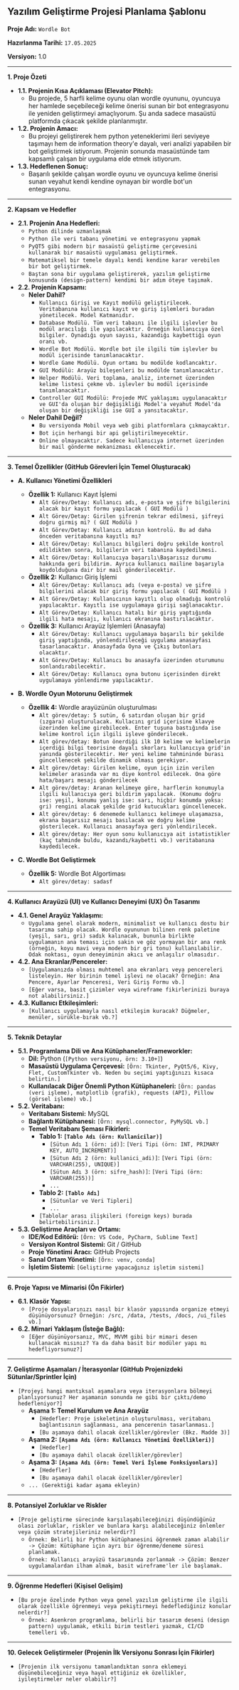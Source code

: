## Yazılım Geliştirme Projesi Planlama Şablonu

**Proje Adı:** `Wordle Bot`

**Hazırlanma Tarihi:** `17.05.2025`

**Versiyon:** 1.0

---

**1. Proje Özeti**
* **1.1. Projenin Kısa Açıklaması (Elevator Pitch):**
    * Bu projede, 5 harfli kelime oyunu olan wordle oyununu, oyuncuya her hamlede seçebileceği kelime önerisi sunan bir bot entegrasyonu ile yeniden geliştirmeyi amaçlıyorum. Şu anda sadece masaüstü platformda çıkacak şekilde planlanmıştır.
* **1.2. Projenin Amacı:**
    * Bu projeyi geliştirerek hem python yeteneklerimi ileri seviyeye taşımayı hem de information theory'e dayalı, veri analizi yapabilen bir bot geliştirmek istiyorum. Projenin sonunda masaüstünde tam kapsamlı çalışan bir uygulama elde etmek istiyorum.
* **1.3. Hedeflenen Sonuç:**
    * Başarılı şekilde çalışan wordle oyunu ve oyuncuya kelime önerisi sunan veyahut kendi kendine oynayan bir wordle bot'un entegrasyonu.

---

**2. Kapsam ve Hedefler**
* **2.1. Projenin Ana Hedefleri:**
    * `Python dilinde uzmanlaşmak`
    * `Python ile veri tabanı yönetimi ve entegrasyonu yapmak`
    * `PyQT5 gibi modern bir masaüstü geliştirme çerçevesini kullanarak bir masaüstü uygulaması geliştirmek.`
    * `Matematiksel bir temele dayalı kendi kendine karar verebilen bir bot geliştirmek.`
    * `Baştan sona bir uygulama geliştirerek, yazılım geliştirme konusunda (design-pattern) kendimi bir adım öteye taşımak.`
* **2.2. Projenin Kapsamı:**
    * **Neler Dahil?**
        * `Kullanıcı Girişi ve Kayıt modülü geliştirilecek. Veritabanına kullanıcı kayıt ve giriş işlemleri buradan yönetilecek. Model Katmanıdır.`
        * `Database Modülü. Tüm veri tabaını ile ilgili işlevler bu modül aracılığı ile yapılacaktır. Örneğin kullanıcıya özel bilgiler. Oynadığı oyun sayısı, kazandığı kaybettiği oyun oranı vb.`
        * `Wordle Bot Modülü. Wordle bot ile ilgili tüm işlevler bu modül içerisinde tanımlanacaktır.`
        * `Wordle Game Modülü. Oyun ortamı bu modülde kodlancaktır.`
        * `GUI Modülü: Arayüz bileşenleri bu modülde tanımlanacaktır.`
        * `Helper Modülü. Veri toplama, analiz, internet üzerinden kelime listesi çekme vb. işlevler bu modül içerisinde tanımlanacaktır.`
        * `Controller GUI Modülü: Projede MVC yaklaşımı uygulanacaktır ve GUI'da oluşan bir değişikliği Model'a veyahut Model'da oluşan bir değişikliği ise GUI a yansıtacaktır.`
    * **Neler Dahil Değil?**
        * `Bu versiyonda Mobil veya web gibi platformlara çıkmaycaktır.`
        * `Bot için herhangi bir api geliştirilmeyecektir.`
        * `Online olmayacaktır. Sadece kullanıcıya internet üzerinden bir mail gönderme mekanizması eklenecektir.`

---

**3. Temel Özellikler (GitHub Görevleri İçin Temel Oluşturacak)**
* **A. Kullanıcı Yönetimi Özellikleri**
    * **Özellik 1:** Kullanıcı Kayıt İşlemi
        * `Alt Görev/Detay: Kullanıcı adı, e-posta ve şifre bilgilerini alacak bir kayıt formu yapılacak ( GUI Modülü )`
        * `Alt Görev/Detay: Girilen şifrenin tekrar edilmesi, şifreyi doğru girmiş mi? ( GUI Modülü )`
        * `Alt Görev/Detay: Kullanıcı adının kontrolü. Bu ad daha önceden veritabanına kayıtlı mı? `
        * `Alt Görev/Detay: Kullanıcı bilgileri doğru şekilde kontrol edildikten sonra, bilgilerin veri tabanına kaydedilmesi.`
        * `Alt Görev/Detay: Kullanıcıya başarılı\Başarısız durumu hakkında geri bildirim. Ayrıca kullanıcı mailine başarıyla koydolduğuna dair bir mail gönderilecektir.`
    * **Özellik 2:** Kullanıcı Giriş İşlemi
        * `Alt Görev/Detay: Kullanıcı adı (veya e-posta) ve şifre bilgilerini alacak bir giriş formu yapılacak ( GUI Modülü )`
        * `Alt Görev/Detay: Kullanıcının kayıtlı olup olmadığı kontrolü yapılacaktır. Kayıtlı ise uygulamaya girişi sağlanacaktır.`
        * `Alt Görev/Detay: Kullanıcı hatalı bir giriş yaptığında ilgili hata mesajı, kullanıcı ekranına bastırılacaktır. `
    * **Özellik 3:** Kullanıcı Arayüz İşlemleri (Anasayfa)
        * `Alt Görev/Detay: Kullanıcı uygulamaya başarılı bir şekilde giriş yaptığında, yönlendirileceği uygulama anasayfası tasarlanacaktır. Anasayfada Oyna ve Çıkış butonları olacaktır.`
        * `Alt Görev/Detay: Kullanıcı bu anasayfa üzerinden oturumunu sonlandırabilecektir.`
        * `Alt Görev/Detay: Kullanıcı oyna butonu içerisinden direkt uygulamaya yönlendirme yapılacaktır. `

* **B. Wordle Oyun Motorunu Geliştirmek**
    * **Özellik 4:** Wordle arayüzünün oluşturulması
        * `Alt görev/detay: 5 sutün, 6 satırdan oluşan bir grid (ızgara) oluşturulacak. Kullacını grid içerisine klavye üzerinden kelime girebilecek. Enter tuşuna bastığında ise kelime kontrol için ilgili işleve gönderilecek.`
        * `Alt görev/detay: Botun önerdiği ilk 10 kelime ve kelimelerin içerdiği bilgi teorisine dayalı skorları kullanıcıya grid'in yanında gösterilecektir. Her yeni kelime tahmininde burası güncellenecek şekilde dinamik olması gerekiyor.`
        * `Alt görev/detay: Girilen kelime, oyun için izin verilen kelimeler arasında var mı diye kontrol edilecek. Ona göre hata/başarı mesajı gönderilecek`
        * `Alt görev/detay: Aranan kelimeye göre, harflerin konumuyla ilgili kullanıcıya geri bildirim yapılacak. (Konumu doğru ise: yeşil, konumu yanlış ise: sarı, hiçbir konumda yoksa: gri) rengini alacak şekilde grid kutucukları güncellenecek.`
        * `Alt görev/detay: 6 denemede kullanıcı kelimeye ulaşamazsa, ekrana başarısız mesajı basılacak ve doğru kelime gösterilecek. Kullanıcı anasayfaya geri yönlendirilecek.`
        * `Alt görev/detay: Her oyun sonu kullanıcıya ait istatistikler (kaç tahminde buldu, kazandı/kaybetti vb.) veritabanına kaydedilecek.`

* **C. Wordle Bot Geliştirmek**
  * **Özellik 5:** Wordle Bot Algortiması
    * `Alt görev/detay: sadasf`

---

**4. Kullanıcı Arayüzü (UI) ve Kullanıcı Deneyimi (UX) Ön Tasarımı**
* **4.1. Genel Arayüz Yaklaşımı:**
    * `Uygulama genel olarak modern, minimalist ve kullanıcı dostu bir tasarıma sahip olacak. Wordle oyununun bilinen renk paletine (yeşil, sarı, gri) sadık kalınacak, bununla birlikte uygulamanın ana teması için sakin ve göz yormayan bir ana renk (örneğin, koyu mavi veya modern bir gri tonu) kullanılabilir. Odak noktası, oyun deneyiminin akıcı ve anlaşılır olmasıdır.`
* **4.2. Ana Ekranlar/Pencereler:**
    * `[Uygulamanızda olması muhtemel ana ekranları veya pencereleri listeleyin. Her birinin temel işlevi ne olacak? Örneğin: Ana Pencere, Ayarlar Penceresi, Veri Giriş Formu vb.]`
    * `[Eğer varsa, basit çizimler veya wireframe fikirlerinizi buraya not alabilirsiniz.]`
* **4.3. Kullanıcı Etkileşimleri:**
    * `[Kullanıcı uygulamayla nasıl etkileşim kuracak? Düğmeler, menüler, sürükle-bırak vb.?]`

---

**5. Teknik Detaylar**
* **5.1. Programlama Dili ve Ana Kütüphaneler/Frameworkler:**
    * **Dil:** Python (`[Python versiyonu, örn: 3.10+]`)
    * **Masaüstü Uygulama Çerçevesi:** `[Örn: Tkinter, PyQt5/6, Kivy, Flet, CustomTkinter vb. Neden bu seçimi yaptığınızı kısaca belirtin.]`
    * **Kullanılacak Diğer Önemli Python Kütüphaneleri:** `[Örn: pandas (veri işleme), matplotlib (grafik), requests (API), Pillow (görsel işleme) vb.]`
* **5.2. Veritabanı:**
    * **Veritabanı Sistemi:** MySQL
    * **Bağlantı Kütüphanesi:** `[Örn: mysql.connector, PyMySQL vb.]`
    * **Temel Veritabanı Şeması Fikirleri:**
        * **Tablo 1: `[Tablo Adı (örn: Kullanicilar)]`**
            * `[Sütun Adı 1 (örn: id)]`: `[Veri Tipi (örn: INT, PRIMARY KEY, AUTO_INCREMENT)]`
            * `[Sütun Adı 2 (örn: kullanici_adi)]`: `[Veri Tipi (örn: VARCHAR(255), UNIQUE)]`
            * `[Sütun Adı 3 (örn: sifre_hash)]`: `[Veri Tipi (örn: VARCHAR(255))]`
            * `...`
        * **Tablo 2: `[Tablo Adı]`**
            * `[Sütunlar ve Veri Tipleri]`
            * `...`
        * `[Tablolar arası ilişkileri (foreign keys) burada belirtebilirsiniz.]`
* **5.3. Geliştirme Araçları ve Ortamı:**
    * **IDE/Kod Editörü:** `[Örn: VS Code, PyCharm, Sublime Text]`
    * **Versiyon Kontrol Sistemi:** Git / GitHub
    * **Proje Yönetimi Aracı:** GitHub Projects
    * **Sanal Ortam Yönetimi:** `[Örn: venv, conda]`
    * **İşletim Sistemi:** `[Geliştirme yapacağınız işletim sistemi]`

---

**6. Proje Yapısı ve Mimarisi (Ön Fikirler)**
* **6.1. Klasör Yapısı:**
    * `[Proje dosyalarınızı nasıl bir klasör yapısında organize etmeyi düşünüyorsunuz? Örneğin: /src, /data, /tests, /docs, /ui_files vb.]`
* **6.2. Mimari Yaklaşım (İsteğe Bağlı):**
    * `[Eğer düşünüyorsanız, MVC, MVVM gibi bir mimari desen kullanacak mısınız? Ya da daha basit bir modüler yapı mı hedefliyorsunuz?]`

---

**7. Geliştirme Aşamaları / İterasyonlar (GitHub Projenizdeki Sütunlar/Sprintler İçin)**
* `[Projeyi hangi mantıksal aşamalara veya iterasyonlara bölmeyi planlıyorsunuz? Her aşamanın sonunda ne gibi bir çıktı/demo hedefleniyor?]`
    * **Aşama 1: Temel Kurulum ve Ana Arayüz**
        * `[Hedefler: Proje iskeletinin oluşturulması, veritabanı bağlantısının sağlanması, ana pencerenin tasarlanması.]`
        * `[Bu aşamaya dahil olacak özellikler/görevler (Bkz. Madde 3)]`
    * **Aşama 2: `[Aşama Adı (örn: Kullanıcı Yönetimi Özellikleri)]`**
        * `[Hedefler]`
        * `[Bu aşamaya dahil olacak özellikler/görevler]`
    * **Aşama 3: `[Aşama Adı (örn: Temel Veri İşleme Fonksiyonları)]`**
        * `[Hedefler]`
        * `[Bu aşamaya dahil olacak özellikler/görevler]`
    * `... (Gerektiği kadar aşama ekleyin)`

---

**8. Potansiyel Zorluklar ve Riskler**
* `[Proje geliştirme sürecinde karşılaşabileceğinizi düşündüğünüz olası zorluklar, riskler ve bunlara karşı alabileceğiniz önlemler veya çözüm stratejileriniz nelerdir?]`
    * `Örnek: Belirli bir Python kütüphanesini öğrenmek zaman alabilir -> Çözüm: Kütüphane için ayrı bir öğrenme/deneme süresi planlamak.`
    * `Örnek: Kullanıcı arayüzü tasarımında zorlanmak -> Çözüm: Benzer uygulamalardan ilham almak, basit wireframe'ler ile başlamak.`

---

**9. Öğrenme Hedefleri (Kişisel Gelişim)**
* `[Bu proje özelinde Python veya genel yazılım geliştirme ile ilgili olarak özellikle öğrenmeyi veya pekiştirmeyi hedeflediğiniz konular nelerdir?]`
    * `Örnek: Asenkron programlama, belirli bir tasarım deseni (design pattern) uygulamak, etkili birim testleri yazmak, CI/CD temelleri vb.`

---

**10. Gelecek Geliştirmeler (Projenin İlk Versiyonu Sonrası İçin Fikirler)**
* `[Projenin ilk versiyonu tamamlandıktan sonra eklemeyi düşünebileceğiniz veya hayal ettiğiniz ek özellikler, iyileştirmeler neler olabilir?]`
